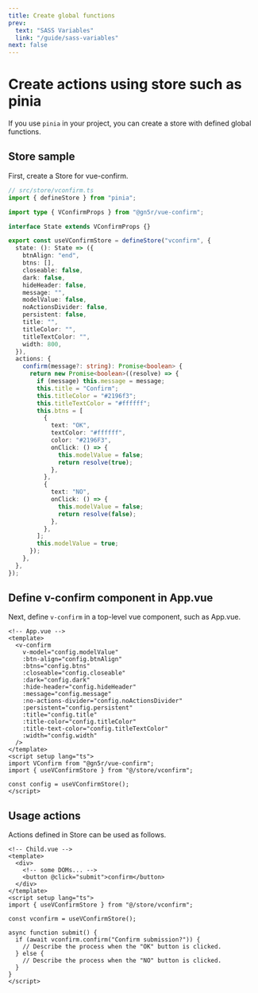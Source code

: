 ```yaml
---
title: Create global functions
prev:
  text: "SASS Variables"
  link: "/guide/sass-variables"
next: false
---
```


# Create actions using store such as pinia

If you use `pinia` in your project, you can create a store with defined global functions.

## Store sample

First, create a Store for vue-confirm.

```ts
// src/store/vconfirm.ts
import { defineStore } from "pinia";

import type { VConfirmProps } from "@gn5r/vue-confirm";

interface State extends VConfirmProps {}

export const useVConfirmStore = defineStore("vconfirm", {
  state: (): State => ({
    btnAlign: "end",
    btns: [],
    closeable: false,
    dark: false,
    hideHeader: false,
    message: "",
    modelValue: false,
    noActionsDivider: false,
    persistent: false,
    title: "",
    titleColor: "",
    titleTextColor: "",
    width: 800,
  }),
  actions: {
    confirm(message?: string): Promise<boolean> {
      return new Promise<boolean>((resolve) => {
        if (message) this.message = message;
        this.title = "Confirm";
        this.titleColor = "#2196f3";
        this.titleTextColor = "#ffffff";
        this.btns = [
          {
            text: "OK",
            textColor: "#ffffff",
            color: "#2196F3",
            onClick: () => {
              this.modelValue = false;
              return resolve(true);
            },
          },
          {
            text: "NO",
            onClick: () => {
              this.modelValue = false;
              return resolve(false);
            },
          },
        ];
        this.modelValue = true;
      });
    },
  },
});
```

<h2 id="app-vue" tabIndex="-1">
  Define v-confirm component in App.vue
  <a class="header-anchor" href="#app-vue" aria-label="Permalink to &quot;Define v-confirm component in App.vue&quot;">&ZeroWidthSpace;</a>
</h2>

Next, define `v-confirm` in a top-level vue component, such as App.vue.

```vue
<!-- App.vue -->
<template>
  <v-confirm
    v-model="config.modelValue"
    :btn-align="config.btnAlign"
    :btns="config.btns"
    :closeable="config.closeable"
    :dark="config.dark"
    :hide-header="config.hideHeader"
    :message="config.message"
    :no-actions-divider="config.noActionsDivider"
    :persistent="config.persistent"
    :title="config.title"
    :title-color="config.titleColor"
    :title-text-color="config.titleTextColor"
    :width="config.width"
  />
</template>
<script setup lang="ts">
import VConfirm from "@gn5r/vue-confirm";
import { useVConfirmStore } from "@/store/vconfirm";

const config = useVConfirmStore();
</script>
```

## Usage actions

Actions defined in Store can be used as follows.

```vue
<!-- Child.vue -->
<template>
  <div>
    <!-- some DOMs... -->
    <button @click="submit">confirm</button>
  </div>
</template>
<script setup lang="ts">
import { useVConfirmStore } from "@/store/vconfirm";

const vconfirm = useVConfirmStore();

async function submit() {
  if (await vconfirm.confirm("Confirm submission?")) {
    // Describe the process when the "OK" button is clicked.
  } else {
    // Describe the process when the "NO" button is clicked.
  }
}
</script>
```
